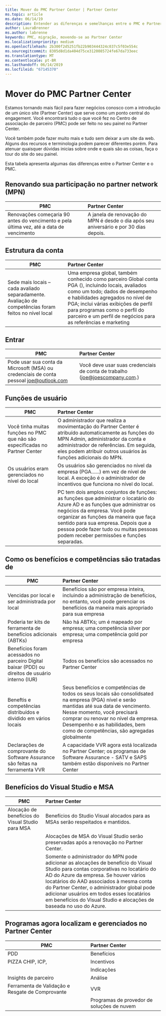 ```yaml
---
title: Mover do PMC Partner Center | Partner Center
ms.topic: article
ms.date: 06/14/19
description: Entender as diferenças e semelhanças entre o PMC e Partner Center
author: LauraBrenner
ms.author: labrenne
keywords: PMC, migração, movendo-se ao Partner Center
ms.localizationpriority: medium
ms.openlocfilehash: 2b300f2d5251fb22b903444324c037c5f03e554c
ms.sourcegitcommit: 8305d8d1da404d75ce3120085724fe67da733eec
ms.translationtype: MT
ms.contentlocale: pt-BR
ms.lasthandoff: 06/14/2019
ms.locfileid: "67145370"
---
```

# <a name="moving-from-pmc-to-partner-center"></a>Mover do PMC Partner Center

Estamos tornando mais fácil para fazer negócios conosco com a introdução de um único site (Partner Center) que serve como um ponto central do engagement. Você encontrará tudo o que você fez no Centro de associação de parceiro (PMC) pode ser feito no seu painel no Partner Center. 

Você também pode fazer muito mais e tudo sem deixar a um site da web. Alguns dos recursos e terminologia podem parecer diferentes porém. Para atenuar quaisquer dúvidas inicias sobre onde e quais são as coisas, faça o tour do site do seu painel.

Esta tabela apresenta algumas das diferenças entre o Partner Center e o PMC.

## <a name="renewing-your-partner-network-mpn-membership"></a>Renovando sua participação no partner network (MPN)

|**PMC**   |**Partner Center**|
|----------------------|:-----------------------------|
|Renovações começaria 90 antes do vencimento e pela última vez, até a data de vencimento| A janela de renovação do MPN é desde o dia após seu aniversário e por 30 dias depois.|

## <a name="account-structure"></a>Estrutura da conta

|**PMC**   |**Partner Center**|
|----------------------|:-----------------------------|
|Sede mais locais – cada avaliado separadamente. Avaliação de competências foram feitos no nível local|Uma empresa global, também conhecido como parceiro Global conta PGA (), incluindo locais, avaliados como um todo; dados de desempenho e habilidades agregados no nível de PGA; inclui várias exibições de perfil para programas como o perfil do parceiro e um perfil de negócios para as referências e marketing|

## <a name="sign-in"></a>Entrar

|**PMC**   |**Partner Center**|
|----------------------|:-----------------------------|
|Pode usar sua conta da Microsoft (MSA) ou credenciais de conta pessoal joe@outlook.com|Você deve usar suas credenciais de conta de trabalho (joe@joescompany.com.)|

## <a name="user-roles"></a>Funções de usuário

|**PMC**   |**Partner Center**|
|----------------------|:-----------------------------|
|Você tinha muitas funções no PMC que não são especificadas no Partner Center|O administrador que realiza a movimentação do Partner Center é atribuído automaticamente as funções do MPN Admin, administrador da conta e administrador de referências. Em seguida, eles podem atribuir outros usuários às funções adicionais do MPN.|
|Os usuários eram gerenciados no nível do local|Os usuários são gerenciados no nível da empresa (PGA......) em vez de nível de local. A exceção é o administrador de incentivos que funciona no nível do local.|
|   |PC tem dois amplos conjuntos de funções: as funções que administrar o locatário do Azure AD e as funções que administrar os negócios da empresa. Você pode organizar as funções da maneira que faça sentido para sua empresa. Depois que a pessoa pode fazer tudo ou muitas pessoas podem receber permissões e funções separadas. 

## <a name="how-benefits-and-competencies-are-accounted-for"></a>Como os benefícios e competências são tratadas de

|**PMC**   |**Partner Center**|
|----------------------|:-----------------------------|
|Vencidas por local e ser administrada por local|Benefícios são por empresa inteira, incluindo a administração de benefícios, no entanto, você pode gerenciar os benefícios da maneira mais apropriado para sua empresa |
|Poderia ter kits de ferramenta de benefícios adicionais (ABTKs)|Não há ABTKs; um é mapeado por empresa; uma competência silver por empresa; uma competência gold por empresa|
|Benefícios foram acessados no parceiro Digital baixar (PDD) ou direitos de usuário interno (IUR)|Todos os benefícios são acessados no Partner Center|
|Beneftis e competências distribuídos e dividido em vários locais|Seus benefícios e competências de todos os seus locais são consolidsated na empresa (PGA) nível e serão mantidas até sua data de vencimento. Nesse momento, você precisará comprar ou renovar no nível da empresa. Desempenho e as habilidades, bem como de competências, são agregadas globalmente|
|Declarações de comprovante do Software Assurance são feitas na ferramenta VVR|A capacidade VVR agora está localizada no Partner Center; os programas de Software Assurance - SATV e SAPS também estão disponíveis no Partner Center|

## <a name="visual-studio-benefits-and-msa"></a>Benefícios do Visual Studio e MSA

|**PMC**   |**Partner Center**   |
|-----------------|:-----------------|
|Alocação de benefícios do Visual Studio para MSA|Benefícios do Studio Visual alocados para as MSAs serão respeitados e mantidos.|
||Alocações de MSA do Visual Studio serão preservadas após a renovação no Partner Center.|
||Somente o administrador do MPN pode adicionar as alocações de benefício do Visual Studio para contas corporativas no locatário do AD do Azure da empresa. Se houver vários locatários do AAD associados à mesma conta do Partner Center, o administrador global pode adicionar usuários em todos esses locatários em benefícios do Visual Studio e alocações de baseada no uso do Azure. |

## <a name="programs-now-located-and-managed-in-partner-center"></a>Programas agora localizam e gerenciados no Partner Center 

|**PMC**   |**Partner Center**|
|----------------------|:-----------------------------|
|PDD  |Benefícios|
|PIZZA CHIP, ICP, | Incentivos|
||Indicações|
|Insights de parceiro| Análise|
|Ferramenta de Validação e Resgate de Comprovante| VVR |
|           |Programas de provedor de soluções de nuvem|


